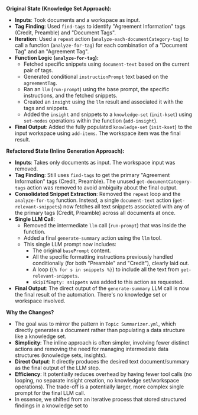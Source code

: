 **Original State (Knowledge Set Approach):**

*   **Inputs**: Took documents and a workspace as input.
*   **Tag Finding**: Used `find-tags` to identify "Agreement Information" tags (Credit, Preamble) and "Document Tags".
*   **Iteration**: Used a `repeat` action (`analyze-each-documentCategory-tag`) to call a function (`analyze-for-tag`) for each combination of a "Document Tag" and an "Agreement Tag".
*   **Function Logic (`analyze-for-tag`):**
    *   Fetched specific snippets using `document-text` based on the current pair of tags.
    *   Generated conditional `instructionPrompt` text based on the `agreementTag`.
    *   Ran an `llm` (`run-prompt`) using the base prompt, the specific instructions, and the fetched snippets.
    *   Created an `insight` using the `llm` result and associated it with the tags and snippets.
    *   Added the `insight` and snippets to a `knowledge-set` (`init-kset`) using `set-nodes` operations within the function (`add-insight`).
*   **Final Output**: Added the fully populated `knowledge-set` (`init-kset`) to the input workspace using `add-items`. The workspace item was the final result.

**Refactored State (Inline Generation Approach):**

*   **Inputs**: Takes only documents as input. The workspace input was removed.
*   **Tag Finding**: Still uses `find-tags` to get the primary "Agreement Information" tags (Credit, Preamble). The unused `get-documentCategory-tags` action was removed to avoid ambiguity about the final output.
*   **Consolidated Snippet Extraction**: Removed the `repeat` loop and the `analyze-for-tag` function. Instead, a single `document-text` action (`get-relevant-snippets`) now fetches all text snippets associated with any of the primary tags (Credit, Preamble) across all documents at once.
*   **Single LLM Call**:
    *   Removed the intermediate `llm` call (`run-prompt`) that was inside the function.
    *   Added a final `generate-summary` action using the `llm` tool.
    *   This single LLM prompt now includes:
        *   The original `basePrompt` content.
        *   All the specific formatting instructions previously handled conditionally (for both "Preamble" and "Credit"), clearly laid out.
        *   A loop (`{% for s in snippets %}`) to include all the text from `get-relevant-snippets`.
        *   `skipIfEmpty: snippets` was added to this action as requested.
*   **Final Output**: The direct output of the `generate-summary` LLM call is now the final result of the automation. There's no knowledge set or workspace involved.

**Why the Changes?**

*   The goal was to mirror the pattern in `Topic Summarizer.yml`, which directly generates a document rather than populating a data structure like a knowledge set.
*   **Simplicity**: The inline approach is often simpler, involving fewer distinct actions and removing the need for managing intermediate data structures (knowledge sets, insights).
*   **Direct Output**: It directly produces the desired text document/summary as the final output of the LLM step.
*   **Efficiency**: It potentially reduces overhead by having fewer tool calls (no looping, no separate insight creation, no knowledge set/workspace operations). The trade-off is a potentially larger, more complex single prompt for the final LLM call.
*   In essence, we shifted from an iterative process that stored structured findings in a knowledge set to